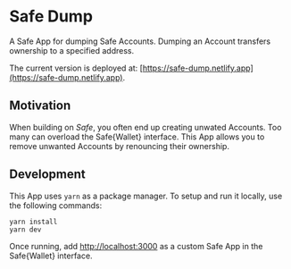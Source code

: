 # Safe Dump

A Safe App for dumping Safe Accounts. Dumping an Account transfers ownership to a specified address.

The current version is deployed at: [https://safe-dump.netlify.app](https://safe-dump.netlify.app).

## Motivation

When building on _Safe_, you often end up creating unwated Accounts. Too many can overload the Safe{Wallet} interface. This App allows you to remove unwanted Accounts by renouncing their ownership.

## Development

This App uses `yarn` as a package manager. To setup and run it locally, use the following commands:

```
yarn install
yarn dev
```

Once running, add [http://localhost:3000](http://localhost:3000) as a custom Safe App in the Safe{Wallet} interface.

